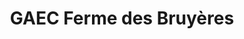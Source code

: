 ---
title: "GAEC Ferme des Bruyères"
url: /vitry-en-charollais/gaec-ferme-des-bruyeres/
shop: ferme
---